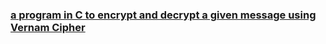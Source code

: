 ### [a program in C to encrypt and decrypt a given message using Vernam Cipher](https://github.com/Pragya2056/Cryptography/blob/master/encrypting%20and%20decrypting%20a%20given%20message%20using%20Vernam%20Cipher/Index.cpp)